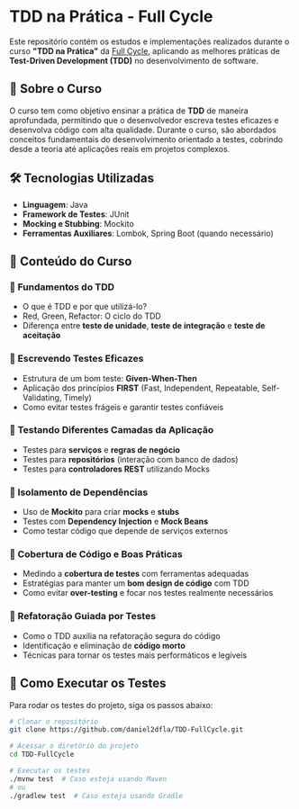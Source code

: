 # TDD na Prática - Full Cycle

Este repositório contém os estudos e implementações realizados durante o curso **"TDD na Prática"** da [Full Cycle](https://fullcycle.com.br/), aplicando as melhores práticas de **Test-Driven Development (TDD)** no desenvolvimento de software.

## 📌 Sobre o Curso

O curso tem como objetivo ensinar a prática de **TDD** de maneira aprofundada, permitindo que o desenvolvedor escreva testes eficazes e desenvolva código com alta qualidade. Durante o curso, são abordados conceitos fundamentais do desenvolvimento orientado a testes, cobrindo desde a teoria até aplicações reais em projetos complexos.

## 🛠️ Tecnologias Utilizadas

- **Linguagem**: Java
- **Framework de Testes**: JUnit
- **Mocking e Stubbing**: Mockito
- **Ferramentas Auxiliares**: Lombok, Spring Boot (quando necessário)

## 📖 Conteúdo do Curso

### 🔹 Fundamentos do TDD
- O que é TDD e por que utilizá-lo?
- Red, Green, Refactor: O ciclo do TDD
- Diferença entre **teste de unidade**, **teste de integração** e **teste de aceitação**

### 🔹 Escrevendo Testes Eficazes
- Estrutura de um bom teste: **Given-When-Then**
- Aplicação dos princípios **FIRST** (Fast, Independent, Repeatable, Self-Validating, Timely)
- Como evitar testes frágeis e garantir testes confiáveis

### 🔹 Testando Diferentes Camadas da Aplicação
- Testes para **serviços** e **regras de negócio**
- Testes para **repositórios** (interação com banco de dados)
- Testes para **controladores REST** utilizando Mocks

### 🔹 Isolamento de Dependências
- Uso de **Mockito** para criar **mocks** e **stubs**
- Testes com **Dependency Injection** e **Mock Beans**
- Como testar código que depende de serviços externos

### 🔹 Cobertura de Código e Boas Práticas
- Medindo a **cobertura de testes** com ferramentas adequadas
- Estratégias para manter um **bom design de código** com TDD
- Como evitar **over-testing** e focar nos testes realmente necessários

### 🔹 Refatoração Guiada por Testes
- Como o TDD auxilia na refatoração segura do código
- Identificação e eliminação de **código morto**
- Técnicas para tornar os testes mais performáticos e legíveis

## 🚀 Como Executar os Testes

Para rodar os testes do projeto, siga os passos abaixo:

```sh
# Clonar o repositório
git clone https://github.com/daniel2dfla/TDD-FullCycle.git

# Acessar o diretório do projeto
cd TDD-FullCycle

# Executar os testes
./mvnw test  # Caso esteja usando Maven
# ou
./gradlew test  # Caso esteja usando Gradle

